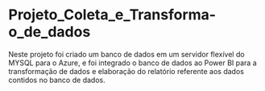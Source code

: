 # Projeto_Coleta_e_Transforma-o_de_dados

Neste projeto foi criado um banco de dados em um servidor flexível do MYSQL para o Azure, e foi integrado o banco de dados ao Power BI para a transformação de dados e elaboração do relatório referente aos dados contidos no banco de dados.
